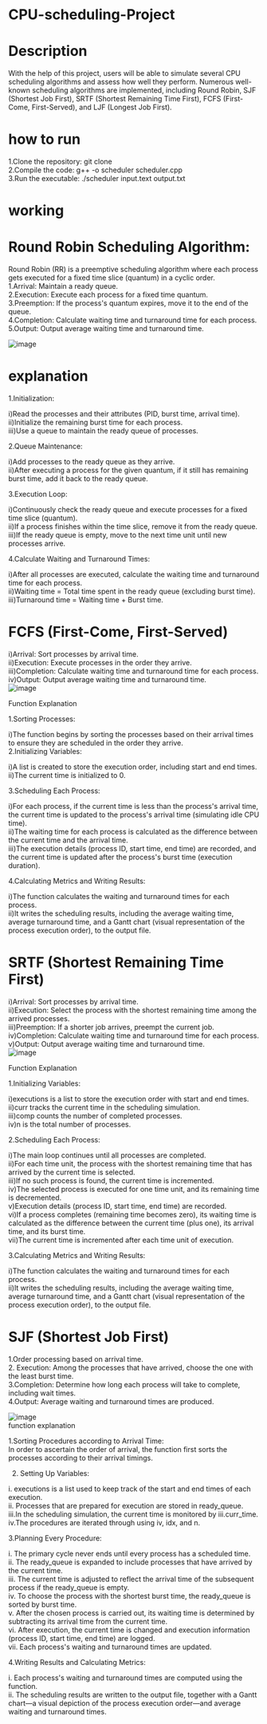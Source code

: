 # CPU-scheduling-Project
# Description
With the help of this project, users will be able to simulate several CPU scheduling algorithms and assess how well they perform. Numerous well-known scheduling algorithms are implemented, including Round Robin, SJF (Shortest Job First), SRTF (Shortest Remaining Time First), FCFS (First-Come, First-Served), and LJF (Longest Job First).
# how to run
1.Clone the repository: git clone <br>
2.Compile the code: g++ -o scheduler scheduler.cpp<br>
3.Run the executable: ./scheduler input.text output.txt<br>
# working<br>
# Round Robin Scheduling Algorithm:
Round Robin (RR) is a preemptive scheduling algorithm where each process gets executed for a fixed time slice (quantum) in a cyclic order.<br>
1.Arrival: Maintain a ready queue.<br>
2.Execution: Execute each process for a fixed time quantum.<br>
3.Preemption: If the process's quantum expires, move it to the end of the queue.<br>
4.Completion: Calculate waiting time and turnaround time for each process.<br>
5.Output: Output average waiting time and turnaround time.<br>

![image](https://github.com/Shilpamahour/CPU-scheduling-Project/assets/132204996/67e1d107-85a0-48e5-8e46-e5f608c24656)

# explanation<br>
1.Initialization:<br>

i)Read the processes and their attributes (PID, burst time, arrival time).<br>
ii)Initialize the remaining burst time for each process.<br>
iii)Use a queue to maintain the ready queue of processes.<br>

2.Queue Maintenance:<br>

i)Add processes to the ready queue as they arrive.<br>
ii)After executing a process for the given quantum, if it still has remaining burst time, add it back to the ready queue.<br>

3.Execution Loop:<br>

i)Continuously check the ready queue and execute processes for a fixed time slice (quantum).<br>
ii)If a process finishes within the time slice, remove it from the ready queue.<br>
iii)If the ready queue is empty, move to the next time unit until new processes arrive.<br>

4.Calculate Waiting and Turnaround Times:<br>

i)After all processes are executed, calculate the waiting time and turnaround time for each process.<br>
ii)Waiting time = Total time spent in the ready queue (excluding burst time).<br>
iii)Turnaround time = Waiting time + Burst time.<br>
# FCFS (First-Come, First-Served)<br>
i)Arrival: Sort processes by arrival time.<br>
ii)Execution: Execute processes in the order they arrive.<br>
iii)Completion: Calculate waiting time and turnaround time for each process.<br>
iv)Output: Output average waiting time and turnaround time.<br>
![image](https://github.com/Shilpamahour/CPU-scheduling-Project/assets/132204996/200f1ff3-d1d0-4f09-a7d6-0fe792e87c3d)

Function Explanation<br>

1.Sorting Processes:<br>

i)The function begins by sorting the processes based on their arrival times to ensure they are scheduled in the order they arrive.<br>
2.Initializing Variables:<br>

i)A list is created to store the execution order, including start and end times.<br>
ii)The current time is initialized to 0.<br>

3.Scheduling Each Process:<br>

i)For each process, if the current time is less than the process's arrival time, the current time is updated to the process's arrival time (simulating idle CPU time).<br>
ii)The waiting time for each process is calculated as the difference between the current time and the arrival time.<br>
iii)The execution details (process ID, start time, end time) are recorded, and the current time is updated after the process's burst time (execution duration).<br>

4.Calculating Metrics and Writing Results:<br>

i)The function calculates the waiting and turnaround times for each process.<br>
ii)It writes the scheduling results, including the average waiting time, average turnaround time, and a Gantt chart (visual representation of the process execution order), to the output file.<br>

# SRTF (Shortest Remaining Time First)<br>
i)Arrival: Sort processes by arrival time.<br>
ii)Execution: Select the process with the shortest remaining time among the arrived processes.<br>
iii)Preemption: If a shorter job arrives, preempt the current job.<br>
iv)Completion: Calculate waiting time and turnaround time for each process.<br>
v)Output: Output average waiting time and turnaround time.<br>
![image](https://github.com/Shilpamahour/CPU-scheduling-Project/assets/132204996/575ca53e-f6bf-4d91-b925-0a78a004b344)

Function Explanation<br>

1.Initializing Variables:<br>

i)executions is a list to store the execution order with start and end times.<br>
ii)curr tracks the current time in the scheduling simulation.<br>
iii)comp counts the number of completed processes.<br>
iv)n is the total number of processes.<br>

2.Scheduling Each Process:<br>

i)The main loop continues until all processes are completed.<br>
ii)For each time unit, the process with the shortest remaining time that has arrived by the current time is selected.<br>
iii)If no such process is found, the current time is incremented.<br>
iv)The selected process is executed for one time unit, and its remaining time is decremented.<br>
v)Execution details (process ID, start time, end time) are recorded.<br>
vi)If a process completes (remaining time becomes zero), its waiting time is calculated as the difference between the current time (plus one), its arrival time, and its burst time.<br>
vii)The current time is incremented after each time unit of execution.<br>

3.Calculating Metrics and Writing Results:<br>

i)The function calculates the waiting and turnaround times for each process.<br>
ii)It writes the scheduling results, including the average waiting time, average turnaround time, and a Gantt chart (visual representation of the process execution order), to the output file.<br>

# SJF (Shortest Job First)

1.Order processing based on arrival time.<br>
2. Execution: Among the processes that have arrived, choose the one with the least burst time.<br>
3.Completion: Determine how long each process will take to complete, including wait times.<br>
4.Output: Average waiting and turnaround times are produced.<br>

![image](https://github.com/Shilpamahour/CPU-scheduling-Project/assets/132204996/ab4622a8-4a94-4447-a56a-b2f4b20f130d)
<br>
function explanation<br>

1.Sorting Procedures according to Arrival Time:<br>
In order to ascertain the order of arrival, the function first sorts the processes according to their arrival timings.<br>

2. Setting Up Variables:<br>

i. executions is a list used to keep track of the start and end times of each execution.<br>
ii. Processes that are prepared for execution are stored in ready_queue.<br>
iii.In the scheduling simulation, the current time is monitored by iii.curr_time.<br>
iv.The procedures are iterated through using iv, idx, and n.<br>

3.Planning Every Procedure:<br>

i. The primary cycle never ends until every process has a scheduled time.<br>
ii. The ready_queue is expanded to include processes that have arrived by the current time.<br>
iii. The current time is adjusted to reflect the arrival time of the subsequent process if the ready_queue is empty.<br>
iv. To choose the process with the shortest burst time, the ready_queue is sorted by burst time.<br>
v. After the chosen process is carried out, its waiting time is determined by subtracting its arrival time from the current time.<br>
vi. After execution, the current time is changed and execution information (process ID, start time, end time) are logged.<br>
vii. Each process's waiting and turnaround times are updated.<br>

4.Writing Results and Calculating Metrics:<br>

i. Each process's waiting and turnaround times are computed using the function.<br>
ii. The scheduling results are written to the output file, together with a Gantt chart—a visual depiction of the process execution order—and average waiting and turnaround times.<br>
